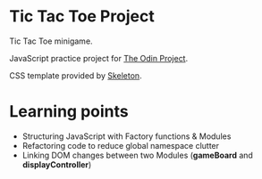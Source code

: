 # Tic Tac Toe Project

Tic Tac Toe minigame.

JavaScript practice project for [The Odin Project](https://www.theodinproject.com/).

CSS template provided by [Skeleton](http://getskeleton.com/).

# Learning points

- Structuring JavaScript with Factory functions & Modules 
- Refactoring code to reduce global namespace clutter
- Linking DOM changes between two Modules (**gameBoard** and **displayController**)
